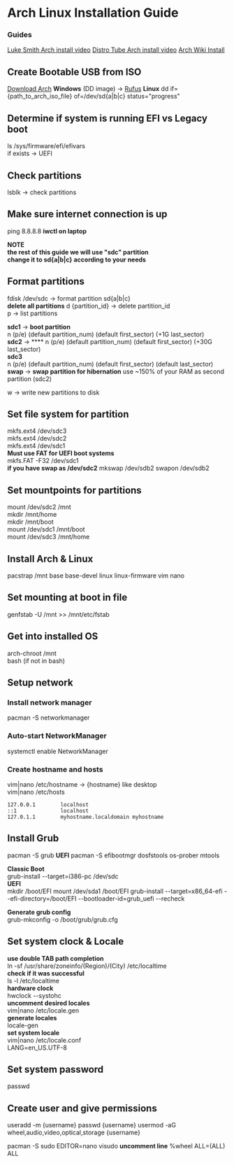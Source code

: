 # Arch Linux Installation Guide
### Guides
[Luke Smith Arch install video](https://www.youtube.com/watch?v=4PBqpX0_UOc) 
[Distro Tube Arch install video](https://www.youtube.com/watch?v=PQgyW10xD8s)
[Arch Wiki Install](https://wiki.archlinux.org/index.php/Installation_guide)

## Create Bootable USB from ISO
[Download Arch](https://archlinux.org/download/)
**Windows** (DD image) -> [Rufus](https://rufus.ie/)
**Linux** 
dd if={path_to_arch_iso_file} of=/dev/sd{a|b|c} status="progress"

## Determine if system is running EFI vs Legacy boot
ls /sys/firmware/efi/efivars  
if exists -> UEFI  

## Check partitions
lsblk -> check partitions

## Make sure internet connection is up
ping 8.8.8.8
**iwctl on laptop**

**NOTE**  
**the rest of this guide we will use "sdc" partition**  
**change it to sd{a|b|c} according to your needs**  

## Format partitions
fdisk /dev/sdc -> format partition sd{a|b|c}  
**delete all partitions**
d {partition_id} -> delete partition_id  
p -> list partitions  

**sdc1** -> **boot partition**  
n (p/e) (default partition_num) (default first_sector) (+1G last_sector)  
**sdc2** -> ****
n (p/e) (default partition_num) (default first_sector) (+30G last_sector)  
**sdc3**  
n (p/e) (default partition_num) (default first_sector) (default last_sector)   
**swap** -> **swap partition for hibernation**
use ~150% of your RAM as second partition (sdc2)

w -> write new partitions to disk  

## Set file system for partition
mkfs.ext4 /dev/sdc3  
mkfs.ext4 /dev/sdc2  
mkfs.ext4 /dev/sdc1  
**Must use FAT for UEFI boot systems**  
mkfs.FAT -F32 /dev/sdc1  
**if you have swap as /dev/sdc2**
mkswap /dev/sdb2
swapon /dev/sdb2

## Set mountpoints for partitions
mount /dev/sdc2 /mnt  
mkdir /mnt/home  
mkdir /mnt/boot  
mount /dev/sdc1 /mnt/boot  
mount /dev/sdc3 /mnt/home  

## Install Arch & Linux
pacstrap /mnt base base-devel linux linux-firmware vim nano

## Set mounting at boot in file
genfstab -U /mnt >> /mnt/etc/fstab  

## Get into installed OS
arch-chroot /mnt  
bash (if not in bash)  

## Setup network
### Install network manager 
pacman -S networkmanager 
### Auto-start NetworkManager
systemctl enable NetworkManager
### Create hostname and hosts
vim|nano /etc/hostname -> {hostname} like desktop  
vim|nano /etc/hosts  

```
127.0.0.1        localhost  
::1              localhost  
127.0.1.1        myhostname.localdomain	myhostname
```

## Install Grub
pacman -S grub 
**UEFI**
pacman -S efibootmgr dosfstools os-prober mtools

**Classic Boot**  
grub-install --target=i386-pc /dev/sdc  
**UEFI**  
mkdir /boot/EFI
mount /dev/sda1 /boot/EFI
grub-install --target=x86_64-efi --efi-directory=/boot/EFI --bootloader-id=grub_uefi --recheck 

**Generate grub config**  
grub-mkconfig -o /boot/grub/grub.cfg   

## Set system clock & Locale
**use double TAB path completion**  
ln -sf /usr/share/zoneinfo/(Region)/(City) /etc/localtime  
**check if it was successful**  
ls -l /etc/localtime  
**hardware clock**  
hwclock --systohc  
**uncomment desired locales**  
vim|nano /etc/locale.gen  
**generate locales**  
locale-gen  
**set system locale**  
vim|nano /etc/locale.conf  
LANG=en_US.UTF-8 

## Set system password
passwd 

## Create user and give permissions
useradd -m {username}
passwd {username}
usermod -aG wheel,audio,video,optical,storage {username}

pacman -S sudo 
EDITOR=nano visudo
**uncomment line** 
%wheel ALL=(ALL) ALL